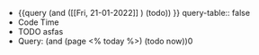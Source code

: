 - {{query  (and ([[Fri, 21-01-2022]] ) (todo)) }}
  query-table:: false
- Code Time
- TODO asfas
- Query: (and (page <% today %>) (todo now))0